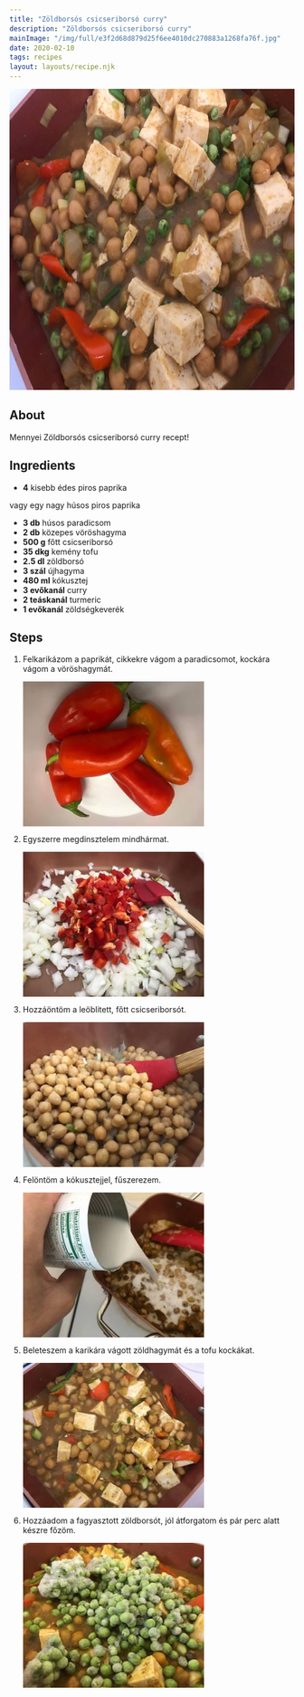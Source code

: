 ```yaml
---
title: "Zöldborsós csicseriborsó curry"
description: "Zöldborsós csicseriborsó curry"
mainImage: "/img/full/e3f2d68d879d25f6ee4010dc270883a1268fa76f.jpg"
date: 2020-02-10
tags: recipes
layout: layouts/recipe.njk
---
```

                        
<p align="center"><a href="https://cookpad.com/hu/receptek/11541613-zoldborsos-csicseriborso-curry" rel="Recipe source page"><img width="751" height="532" src="/img/full/e3f2d68d879d25f6ee4010dc270883a1268fa76f.jpg"/></a></p>

## About
Mennyei Zöldborsós csicseriborsó curry recept! 

>  

## Ingredients
* **4** kisebb édes piros paprika

vagy egy nagy húsos piros paprika
* **3 db** húsos paradicsom
* **2 db** közepes vöröshagyma
* **500 g** főtt csicseriborsó
* **35 dkg** kemény tofu
* **2.5 dl** zöldborsó
* **3 szál** újhagyma
* **480 ml** kókusztej
* **3 evőkanál** curry
* **2 teáskanál** turmeric
* **1 evőkanál** zöldségkeverék

## Steps

1. Felkarikázom a paprikát, cikkekre vágom a paradicsomot, kockára vágom a vöröshagymát.
 
    <p><img width="320" height="256" align="left" src="/img/full/f75bb653dd5996ba3f309c679ccee4ef25e6a36b.jpg"/></p><div style="clear: both"/>

2. Egyszerre megdinsztelem mindhármat.
 
    <p><img width="320" height="256" align="left" src="/img/full/9739a547faa5841c2a7ba6193f158f7a97a6c473.jpg"/></p><div style="clear: both"/>

3. Hozzáöntöm a leöblitett, főtt csicseriborsót.
 
    <p><img width="320" height="256" align="left" src="/img/full/27eaf829b4790ca156b5851691b132ab770f5aa2.jpg"/></p><div style="clear: both"/>

4. Felöntöm a kókusztejjel, fűszerezem.
 
    <p><img width="320" height="256" align="left" src="/img/full/81d1aecda3736e5159d76f6a8120f02acd849817.jpg"/></p><div style="clear: both"/>

5. Beleteszem a karikára vágott zöldhagymát és a tofu kockákat.
 
    <p><img width="320" height="256" align="left" src="/img/full/2e0c4f4adb41b67b01c87718662ac4abb60c4a59.jpg"/></p><div style="clear: both"/>

6. Hozzáadom a fagyasztott zöldborsót, jól átforgatom és pár perc alatt készre főzöm.
 
    <p><img width="320" height="256" align="left" src="/img/full/7f4ba8fab6c9459875bafaf5312879feeb84d4db.jpg"/></p><div style="clear: both"/>

